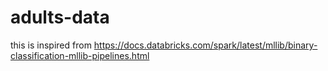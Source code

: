 # adults-data
this is inspired from https://docs.databricks.com/spark/latest/mllib/binary-classification-mllib-pipelines.html
